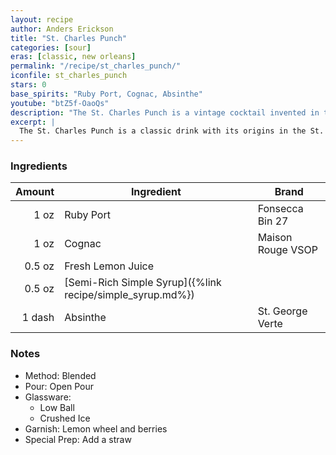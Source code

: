 ```yaml
---
layout: recipe
author: Anders Erickson
title: "St. Charles Punch"
categories: [sour]
eras: [classic, new orleans]
permalink: "/recipe/st_charles_punch/"
iconfile: st_charles_punch
stars: 0
base_spirits: "Ruby Port, Cognac, Absinthe"
youtube: "btZ5f-OaoQs"
description: "The St. Charles Punch is a vintage cocktail invented in the St. Charles Hotel in New Orleans. This classic drink is noted for its &#34;randy&#34; combination of port and brandy, balanced by the tartness of fresh lemon and a hint of syrup."
excerpt: |
  The St. Charles Punch is a classic drink with its origins in the St. Charles Hotel in New Orleans some time in the 19th century. This version is an adaptation from  Jerry Thomas's 1862 The Bar-Tenders Guide. The guide's modern adaptation features a classic port and brandy combination, which it refers to as a &#34;randy&#34;. The recipe balances the richness of tawny port and cognac with the tartness of fresh lemon juice and a touch of syrup. This creates a drink that is both well-balanced and historically significant, reflecting the timeless appeal of a well-crafted vintage cocktail.
---
```


### Ingredients

| Amount | Ingredient                                                | Brand             |
| -----: | --------------------------------------------------------- | ----------------- |
|   1 oz | Ruby Port                                                 | Fonsecca Bin 27   |
|   1 oz | Cognac                                                    | Maison Rouge VSOP |
| 0.5 oz | Fresh Lemon Juice                                         |
| 0.5 oz | [Semi-Rich Simple Syrup]({%link recipe/simple_syrup.md%}) |
| 1 dash | Absinthe                                                  | St. George Verte  |

### Notes

- Method: Blended
- Pour: Open Pour
- Glassware:
  - Low Ball
  - Crushed Ice
- Garnish: Lemon wheel and berries
- Special Prep: Add a straw
